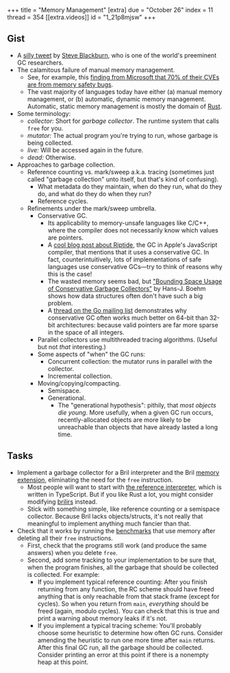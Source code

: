 +++
title = "Memory Management"
[extra]
due = "October 26"
index = 11
thread = 354
[[extra.videos]]
id = "1_21p8mjsw"
+++
## Gist

* A [silly tweet][tweet] by [Steve Blackburn][steve], who is one of the world's preeminent GC researchers.
* The calamitous failure of manual memory management.
    * See, for example, this [finding from Microsoft that 70% of their CVEs are from memory safety bugs][ms-bugs].
    * The vast majority of languages today have either (a) manual memory management, or (b) automatic, dynamic memory management. Automatic, static memory management is mostly the domain of [Rust][].
* Some terminology:
    * *collector:* Short for *garbage collector*. The runtime system that calls `free` for you.
    * *mutator:* The actual program you're trying to run, whose garbage is being collected.
    * *live:* Will be accessed again in the future.
    * *dead:* Otherwise.
* Approaches to garbage collection.
    * Reference counting vs. mark/sweep a.k.a. tracing (sometimes just called "garbage collection" unto itself, but that's kind of confusing).
        * What metadata do they maintain, when do they run, what do they do, and what do they do when they run?
        * Reference cycles.
    * Refinements under the mark/sweep umbrella.
        * Conservative GC.
            * Its applicability to memory-unsafe languages like C/C++, where the compiler does not necessarily know which values are pointers.
            * A [cool blog post about Riptide][riptide], the GC in Apple's JavaScript compiler, that mentions that it uses a conservative GC. In fact, counterintuitively, lots of implementations of safe languages use conservative GCs—try to think of reasons why this is the case!
            * The wasted memory seems bad, but ["Bounding Space Usage of Conservative Garbage Collectors"][boehm] by Hans-J. Boehm shows how data structures often don't have such a big problem.
            * A [thread on the Go mailing list][gothread] demonstrates why conservative GC often works much better on 64-bit than 32-bit architectures: because valid pointers are far more sparse in the space of all integers.
        * Parallel collectors use multithreaded tracing algorithms. (Useful but not *that* interesting.)
        * Some aspects of "when" the GC runs:
            * Concurrent collection: the mutator runs in parallel with the collector.
            * Incremental collection.
        * Moving/copying/compacting.
            * Semispace.
            * Generational.
                * The "generational hypothesis": pithily, that *most objects die young*. More usefully, when a given GC run occurs, recently-allocated objects are more likely to be unreachable than objects that have already lasted a long time.

[gothread]: https://groups.google.com/g/golang-nuts/c/qxlxu5RZAl0/
[boehm]: https://dl.acm.org/doi/abs/10.1145/565816.503282
[riptide]: https://webkit.org/blog/7122/introducing-riptide-webkits-retreating-wavefront-concurrent-garbage-collector/
[steve]: http://users.cecs.anu.edu.au/~steveb/
[mem]: https://capra.cs.cornell.edu/bril/lang/memory.html
[ms-bugs]: https://msrc-blog.microsoft.com/2019/07/16/a-proactive-approach-to-more-secure-code/
[rust]: https://www.rust-lang.org
[tweet]: https://twitter.com/stevemblackburn/status/1075127763739144192?lang=en

## Tasks

* Implement a garbage collector for a Bril interpreter and the Bril [memory extension][mem], eliminating the need for the `free` instruction.
    * Most people will want to start with [the reference interpreter][brili], which is written in TypeScript. But if you like Rust a lot, you might consider modifying [brilirs][] instead.
    * Stick with something simple, like reference counting or a semispace collector. Because Bril lacks objects/structs, it's not really that meaningful to implement anything much fancier than that.
* Check that it works by running the [benchmarks][] that use memory after deleting all their `free` instructions.
    * First, check that the programs still work (and produce the same answers) when you delete `free`.
    * Second, add some tracking to your implementation to be sure that, when the program finishes, all the garbage that should be collected is collected. For example:
        * If you implement typical reference counting: After you finish returning from any function, the RC scheme should have freed anything that is only reachable from that stack frame (except for cycles). So when you return from `main`, *everything* should be freed (again, modulo cycles). You can check that this is true and print a warning about memory leaks if it's not.
        * If you implement a typical tracing scheme: You'll probably choose some heuristic to determine how often GC runs. Consider amending the heuristic to run one more time after `main` returns. After this final GC run, all the garbage should be collected. Consider printing an error at this point if there is a nonempty heap at this point.

[benchmarks]: https://capra.cs.cornell.edu/bril/tools/bench.html
[prop]: @/syllabus.md#proposal
[brili]: https://capra.cs.cornell.edu/bril/tools/interp.html
[brilirs]: https://capra.cs.cornell.edu/bril/tools/brilirs.html
